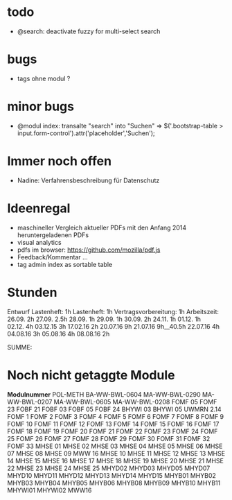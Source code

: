 
# todo
- @search: deactivate fuzzy for multi-select search


# bugs
- tags ohne modul ?

# minor bugs
- @modul index: transalte "search" into "Suchen" => $('.bootstrap-table > input.form-control').attr('placeholder','Suchen');


# Immer noch offen
- Nadine: Verfahrensbeschreibung für Datenschutz 


# Ideenregal
- maschineller Vergleich aktueller PDFs mit den Anfang 2014 heruntergeladenen PDFs
- visual analytics
- pdfs im browser: https://github.com/mozilla/pdf.js
- Feedback/Kommentar ... 
- tag admin index as sortable table



# Stunden
Entwurf Lastenheft: 1h
Lastenheft: 1h
Vertragsvorbereitung: 1h
Arbeitszeit:
26.09.  	2h
27.09.  	2.5h
28.09.		1h
29.09.   	1h
30.09.		2h
24.11.		1h
01.12.		1h	
02.12.		4h
03.12.15  3h
17.02.16	2h
20.07.16	9h
21.07.16	9h__40.5h
22.07.16	4h
04.08.16	3h
05.08.16	4h
08.08.16	2h

SUMME:



# Noch nicht getaggte Module
**Modulnummer**
POL-METH
BA-WW-BWL-0604
MA-WW-BWL-0290
MA-WW-BWL-0207
MA-WW-BWL-0605
MA-WW-BWL-0208
FOMF 05
FOMF 23
FOBF 21
FOBF 03
FOBF 05
FOBF 24
BHYWI 03
BHYWI 05
UWMRN 2.14
FOMF 1
FOMF 2
FOMF 3
FOMF 4
FOMF 5
FOMF 6
FOMF 7
FOMF 8
FOMF 9
FOMF 10
FOMF 11
FOMF 12
FOMF 13
FOMF 14
FOMF 15
FOMF 16
FOMF 17
FOMF 18
FOMF 19
FOMF 20
FOMF 21
FOMF 22
FOMF 23
FOMF 24
FOMF 25
FOMF 26
FOMF 27
FOMF 28
FOMF 29
FOMF 30
FOMF 31
FOMF 32
FOMF 33
MHSE 01
MHSE 02
MHSE 03
MHSE 04
MHSE 05
MHSE 06
MHSE 07
MHSE 08
MHSE 09
MWW 16
MHSE 10
MHSE 11
MHSE 12
MHSE 13
MHSE 14
MHSE 15
MHSE 16
MHSE 17
MHSE 18
MHSE 19
MHSE 20
MHSE 21
MHSE 22
MHSE 23
MHSE 24
MHSE 25
MHYD02
MHYD03
MHYD05
MHYD07
MHYD10
MHYD11
MHYD12
MHYD13
MHYD14
MHYD15
MHYB01
MHYB02
MHYB03
MHYB04
MHYB05
MHYB06
MHYB08
MHYB09
MHYB10
MHYB11
MHYWI01
MHYWI02
MWW16



